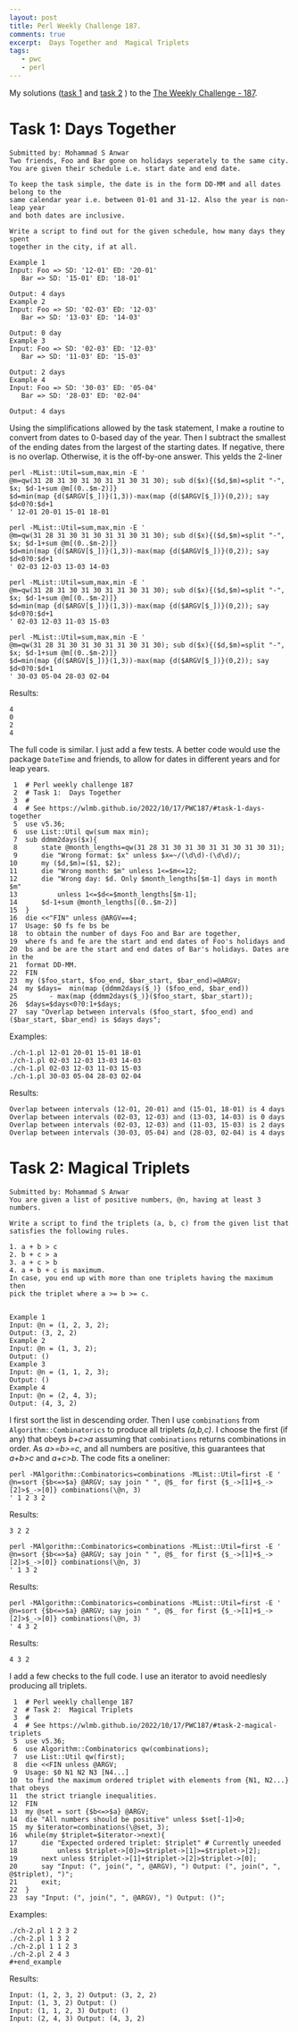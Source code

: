 ```yaml
---
layout: post
title: Perl Weekly Challenge 187.
comments: true
excerpt:  Days Together and  Magical Triplets
tags:
   - pwc
   - perl
---
```


My solutions
([task 1](https://github.com/wlmb/perlweeklychallenge-club/blob/master/challenge-187/wlmb/perl/ch-1.pl)
and
[task 2](https://github.com/wlmb/perlweeklychallenge-club/blob/master/challenge-187/wlmb/perl/ch-2.pl)
)
to the  [The Weekly Challenge - 187](https://theweeklychallenge.org/blog/perl-weekly-challenge-187).


# Task 1: Days Together

    Submitted by: Mohammad S Anwar
    Two friends, Foo and Bar gone on holidays seperately to the same city.
    You are given their schedule i.e. start date and end date.

    To keep the task simple, the date is in the form DD-MM and all dates belong to the
    same calendar year i.e. between 01-01 and 31-12. Also the year is non-leap year
    and both dates are inclusive.

    Write a script to find out for the given schedule, how many days they spent
    together in the city, if at all.

    Example 1
    Input: Foo => SD: '12-01' ED: '20-01'
       Bar => SD: '15-01' ED: '18-01'

    Output: 4 days
    Example 2
    Input: Foo => SD: '02-03' ED: '12-03'
       Bar => SD: '13-03' ED: '14-03'

    Output: 0 day
    Example 3
    Input: Foo => SD: '02-03' ED: '12-03'
       Bar => SD: '11-03' ED: '15-03'

    Output: 2 days
    Example 4
    Input: Foo => SD: '30-03' ED: '05-04'
       Bar => SD: '28-03' ED: '02-04'

    Output: 4 days

Using the simplifications allowed by the task statement, I make a
routine to convert from dates to 0-based day of the year. Then I subtract the
smallest of the ending dates from the largest of the starting
dates. If negative, there is no overlap. Otherwise, it is the
off-by-one answer. This yelds the 2-liner

    perl -MList::Util=sum,max,min -E '
    @m=qw(31 28 31 30 31 30 31 31 30 31 30); sub d($x){($d,$m)=split "-", $x; $d-1+sum @m[(0..$m-2)]}
    $d=min(map {d($ARGV[$_])}(1,3))-max(map {d($ARGV[$_])}(0,2)); say $d<0?0:$d+1
    ' 12-01 20-01 15-01 18-01

    perl -MList::Util=sum,max,min -E '
    @m=qw(31 28 31 30 31 30 31 31 30 31 30); sub d($x){($d,$m)=split "-", $x; $d-1+sum @m[(0..$m-2)]}
    $d=min(map {d($ARGV[$_])}(1,3))-max(map {d($ARGV[$_])}(0,2)); say $d<0?0:$d+1
    ' 02-03 12-03 13-03 14-03

    perl -MList::Util=sum,max,min -E '
    @m=qw(31 28 31 30 31 30 31 31 30 31 30); sub d($x){($d,$m)=split "-", $x; $d-1+sum @m[(0..$m-2)]}
    $d=min(map {d($ARGV[$_])}(1,3))-max(map {d($ARGV[$_])}(0,2)); say $d<0?0:$d+1
    ' 02-03 12-03 11-03 15-03

    perl -MList::Util=sum,max,min -E '
    @m=qw(31 28 31 30 31 30 31 31 30 31 30); sub d($x){($d,$m)=split "-", $x; $d-1+sum @m[(0..$m-2)]}
    $d=min(map {d($ARGV[$_])}(1,3))-max(map {d($ARGV[$_])}(0,2)); say $d<0?0:$d+1
    ' 30-03 05-04 28-03 02-04

Results:

    4
    0
    2
    4

The full code is similar. I just add a few tests. A better code would
use the package `DateTime` and friends, to allow for dates in
different years and for leap years.

     1  # Perl weekly challenge 187
     2  # Task 1:  Days Together
     3  #
     4  # See https://wlmb.github.io/2022/10/17/PWC187/#task-1-days-together
     5  use v5.36;
     6  use List::Util qw(sum max min);
     7  sub ddmm2days($x){
     8      state @month_lengths=qw(31 28 31 30 31 30 31 31 30 31 30 31);
     9      die "Wrong format: $x" unless $x=~/(\d\d)-(\d\d)/;
    10      my ($d,$m)=($1, $2);
    11      die "Wrong month: $m" unless 1<=$m<=12;
    12      die "Wrong day: $d. Only $month_lengths[$m-1] days in month $m"
    13          unless 1<=$d<=$month_lengths[$m-1];
    14      $d-1+sum @month_lengths[(0..$m-2)]
    15  }
    16  die <<"FIN" unless @ARGV==4;
    17  Usage: $0 fs fe bs be
    18  to obtain the number of days Foo and Bar are together,
    19  where fs and fe are the start and end dates of Foo's holidays and
    20  bs and be are the start and end dates of Bar's holidays. Dates are in the
    21  format DD-MM.
    22  FIN
    23  my ($foo_start, $foo_end, $bar_start, $bar_end)=@ARGV;
    24  my $days=  min(map {ddmm2days($_)} ($foo_end, $bar_end))
    25        - max(map {ddmm2days($_)}($foo_start, $bar_start));
    26  $days=$days<0?0:1+$days;
    27  say "Overlap between intervals ($foo_start, $foo_end) and ($bar_start, $bar_end) is $days days";

Examples:

    ./ch-1.pl 12-01 20-01 15-01 18-01
    ./ch-1.pl 02-03 12-03 13-03 14-03
    ./ch-1.pl 02-03 12-03 11-03 15-03
    ./ch-1.pl 30-03 05-04 28-03 02-04

Results:

    Overlap between intervals (12-01, 20-01) and (15-01, 18-01) is 4 days
    Overlap between intervals (02-03, 12-03) and (13-03, 14-03) is 0 days
    Overlap between intervals (02-03, 12-03) and (11-03, 15-03) is 2 days
    Overlap between intervals (30-03, 05-04) and (28-03, 02-04) is 4 days


# Task 2: Magical Triplets

    Submitted by: Mohammad S Anwar
    You are given a list of positive numbers, @n, having at least 3 numbers.

    Write a script to find the triplets (a, b, c) from the given list that
    satisfies the following rules.

    1. a + b > c
    2. b + c > a
    3. a + c > b
    4. a + b + c is maximum.
    In case, you end up with more than one triplets having the maximum then
    pick the triplet where a >= b >= c.


    Example 1
    Input: @n = (1, 2, 3, 2);
    Output: (3, 2, 2)
    Example 2
    Input: @n = (1, 3, 2);
    Output: ()
    Example 3
    Input: @n = (1, 1, 2, 3);
    Output: ()
    Example 4
    Input: @n = (2, 4, 3);
    Output: (4, 3, 2)

I first sort the list in descending order. Then I use `combinations`
from `Algorithm::Combinatorics` to produce all triplets *(a,b,c)*. I
choose the first (if any) that obeys *b+c>a* assuming that
`combinations` returns combinations in order. As *a>=b>=c*, and all
numbers are positive, this guarantees that *a+b>c* and *a+c>b*. The code
fits a oneliner:

    perl -MAlgorithm::Combinatorics=combinations -MList::Util=first -E '
    @n=sort {$b<=>$a} @ARGV; say join " ", @$_ for first {$_->[1]+$_->[2]>$_->[0]} combinations(\@n, 3)
    ' 1 2 3 2

Results:

    3 2 2

    perl -MAlgorithm::Combinatorics=combinations -MList::Util=first -E '
    @n=sort {$b<=>$a} @ARGV; say join " ", @$_ for first {$_->[1]+$_->[2]>$_->[0]} combinations(\@n, 3)
    ' 1 3 2

Results:



    perl -MAlgorithm::Combinatorics=combinations -MList::Util=first -E '
    @n=sort {$b<=>$a} @ARGV; say join " ", @$_ for first {$_->[1]+$_->[2]>$_->[0]} combinations(\@n, 3)
    ' 4 3 2

Results:

    4 3 2

I add a few checks to the full code. I use an iterator to avoid
needlesly producing all triplets.

     1  # Perl weekly challenge 187
     2  # Task 2:  Magical Triplets
     3  #
     4  # See https://wlmb.github.io/2022/10/17/PWC187/#task-2-magical-triplets
     5  use v5.36;
     6  use Algorithm::Combinatorics qw(combinations);
     7  use List::Util qw(first);
     8  die <<FIN unless @ARGV;
     9  Usage: $0 N1 N2 N3 [N4...]
    10  to find the maximum ordered triplet with elements from {N1, N2...} that obeys
    11  the strict triangle inequalities.
    12  FIN
    13  my @set = sort {$b<=>$a} @ARGV;
    14  die "All numbers should be positive" unless $set[-1]>0;
    15  my $iterator=combinations(\@set, 3);
    16  while(my $triplet=$iterator->next){
    17      die "Expected ordered triplet: $triplet" # Currently uneeded
    18          unless $triplet->[0]>=$triplet->[1]>=$triplet->[2];
    19      next unless $triplet->[1]+$triplet->[2]>$triplet->[0];
    20      say "Input: (", join(", ", @ARGV), ") Output: (", join(", ", @$triplet), ")";
    21      exit;
    22  }
    23  say "Input: (", join(", ", @ARGV), ") Output: ()";

Examples:

    ./ch-2.pl 1 2 3 2
    ./ch-2.pl 1 3 2
    ./ch-2.pl 1 1 2 3
    ./ch-2.pl 2 4 3
    #+end_example

Results:

    Input: (1, 2, 3, 2) Output: (3, 2, 2)
    Input: (1, 3, 2) Output: ()
    Input: (1, 1, 2, 3) Output: ()
    Input: (2, 4, 3) Output: (4, 3, 2)
